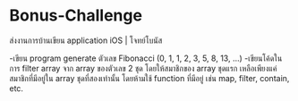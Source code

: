 # Bonus-Challenge
ส่งงานการบ้านเขียน application iOS | โจทย์โบนัส

-เขียน program generate ตัวเลข Fibonacci (0, 1, 1, 2, 3, 5, 8, 13, …)
-เขียนโค้ดในการ filter array จาก array ของตัวเลข 2 ชุด โดยให้สมาชิกของ array ชุดแรก เหลือเพียงแค่สมาชิกที่มีอยู่ใน array ชุดที่สองเท่านั้น โดยห้ามใช้ function ที่มีอยู่ เช่น map, filter, contain, etc. 

